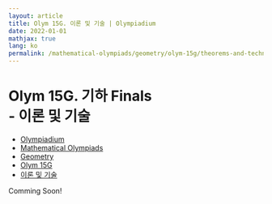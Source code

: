 ```yaml
---
layout: article
title: Olym 15G. 이론 및 기술 | Olympiadium
date: 2022-01-01
mathjax: true
lang: ko
permalink: /mathematical-olympiads/geometry/olym-15g/theorems-and-techniques/
---
```

# Olym 15G. 기하 Finals <br> <ssup> - 이론 및 기술</ssup>

<ul class="breadcrumb">
	<li><a href="{{ site.url }}">Olympiadium</a></li> 
	<li><a href="{{ site.url }}mathematical-olympiads/">Mathematical Olympiads</a></li> 
	<li><a href="{{ site.url }}mathematical-olympiads/geometry/">Geometry</a></li> 
	<li><a href="{{ site.url }}mathematical-olympiads/geometry/olym-15g/">Olym 15G</a></li> 
	<li><a href="{{ site.url }}mathematical-olympiads/geometry/olym-15g/theorems-and-techniques/">이론 및 기술</a></li>
</ul>

Comming Soon!
